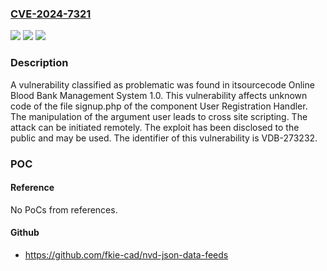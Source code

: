 ### [CVE-2024-7321](https://cve.mitre.org/cgi-bin/cvename.cgi?name=CVE-2024-7321)
![](https://img.shields.io/static/v1?label=Product&message=Online%20Blood%20Bank%20Management%20System&color=blue)
![](https://img.shields.io/static/v1?label=Version&message=%3D%201.0%20&color=brighgreen)
![](https://img.shields.io/static/v1?label=Vulnerability&message=CWE-79%20Cross%20Site%20Scripting&color=brighgreen)

### Description

A vulnerability classified as problematic was found in itsourcecode Online Blood Bank Management System 1.0. This vulnerability affects unknown code of the file signup.php of the component User Registration Handler. The manipulation of the argument user leads to cross site scripting. The attack can be initiated remotely. The exploit has been disclosed to the public and may be used. The identifier of this vulnerability is VDB-273232.

### POC

#### Reference
No PoCs from references.

#### Github
- https://github.com/fkie-cad/nvd-json-data-feeds

